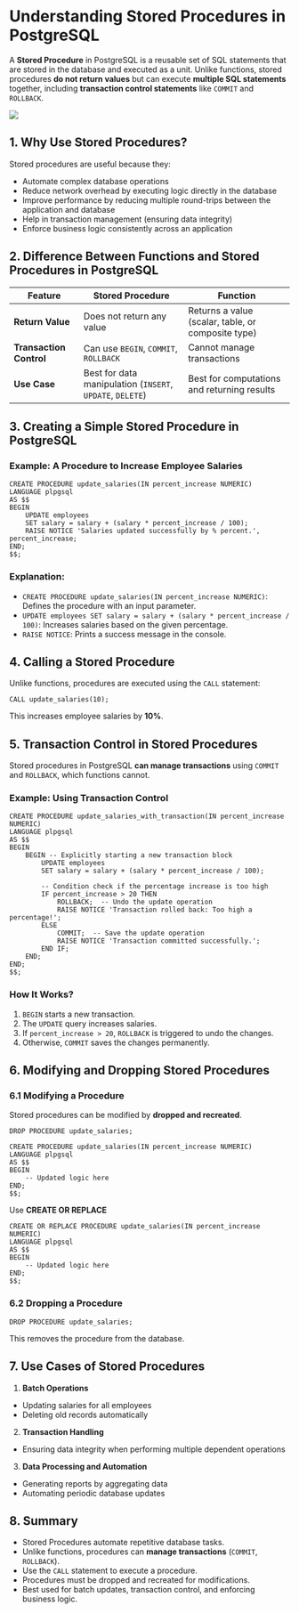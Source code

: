 # Understanding Stored Procedures in PostgreSQL
A **Stored Procedure** in PostgreSQL is a reusable set of SQL statements that are stored in the database and executed as a unit. Unlike functions, stored procedures **do not return values** but can execute **multiple SQL statements** together, including **transaction control statements** like `COMMIT` and `ROLLBACK`.  

[![](https://markdown-videos-api.jorgenkh.no/youtube/OqrwTHCFItA)](https://youtu.be/OqrwTHCFItA)

## 1. Why Use Stored Procedures?
Stored procedures are useful because they:  
* Automate complex database operations  
* Reduce network overhead by executing logic directly in the database  
* Improve performance by reducing multiple round-trips between the application and database  
* Help in transaction management (ensuring data integrity)  
* Enforce business logic consistently across an application

## 2. Difference Between Functions and Stored Procedures in PostgreSQL

| Feature              | Stored Procedure | Function |
|----------------------|----------------|----------|
| **Return Value**     | Does not return any value | Returns a value (scalar, table, or composite type) |
| **Transaction Control** | Can use `BEGIN`, `COMMIT`, `ROLLBACK` | Cannot manage transactions |
| **Use Case**        | Best for data manipulation (`INSERT`, `UPDATE`, `DELETE`) | Best for computations and returning results |

## 3. Creating a Simple Stored Procedure in PostgreSQL
### Example: A Procedure to Increase Employee Salaries
```
CREATE PROCEDURE update_salaries(IN percent_increase NUMERIC)
LANGUAGE plpgsql
AS $$
BEGIN
    UPDATE employees
    SET salary = salary + (salary * percent_increase / 100);
    RAISE NOTICE 'Salaries updated successfully by % percent.', percent_increase;
END;
$$;
```

### Explanation:
- `CREATE PROCEDURE update_salaries(IN percent_increase NUMERIC)`: Defines the procedure with an input parameter.  
- `UPDATE employees SET salary = salary + (salary * percent_increase / 100)`: Increases salaries based on the given percentage.  
- `RAISE NOTICE`: Prints a success message in the console.

## 4. Calling a Stored Procedure
Unlike functions, procedures are executed using the `CALL` statement:
```
CALL update_salaries(10);
```

This increases employee salaries by **10%**.

## 5. Transaction Control in Stored Procedures
Stored procedures in PostgreSQL **can manage transactions** using `COMMIT` and `ROLLBACK`, which functions cannot.  

### Example: Using Transaction Control
```
CREATE PROCEDURE update_salaries_with_transaction(IN percent_increase NUMERIC)
LANGUAGE plpgsql
AS $$
BEGIN
    BEGIN -- Explicitly starting a new transaction block
        UPDATE employees
        SET salary = salary + (salary * percent_increase / 100);

        -- Condition check if the percentage increase is too high
        IF percent_increase > 20 THEN
            ROLLBACK;  -- Undo the update operation
            RAISE NOTICE 'Transaction rolled back: Too high a percentage!';
        ELSE
            COMMIT;  -- Save the update operation
            RAISE NOTICE 'Transaction committed successfully.';
        END IF;
    END;
END;
$$;
```

### How It Works? 
1. `BEGIN` starts a new transaction.  
2. The `UPDATE` query increases salaries.  
3. If `percent_increase > 20`, `ROLLBACK` is triggered to undo the changes.  
4. Otherwise, `COMMIT` saves the changes permanently.

## 6. Modifying and Dropping Stored Procedures

### 6.1 Modifying a Procedure
Stored procedures can be modified by **dropped and recreated**.
```
DROP PROCEDURE update_salaries;

CREATE PROCEDURE update_salaries(IN percent_increase NUMERIC)
LANGUAGE plpgsql
AS $$
BEGIN
    -- Updated logic here
END;
$$;
```

Use **CREATE OR REPLACE**
```
CREATE OR REPLACE PROCEDURE update_salaries(IN percent_increase NUMERIC)
LANGUAGE plpgsql
AS $$
BEGIN
    -- Updated logic here
END;
$$;
```

### 6.2 Dropping a Procedure
```
DROP PROCEDURE update_salaries;
```

This removes the procedure from the database.

## 7. Use Cases of Stored Procedures
1. **Batch Operations**  
- Updating salaries for all employees  
- Deleting old records automatically  

2. **Transaction Handling**  
- Ensuring data integrity when performing multiple dependent operations  

3. **Data Processing and Automation**  
- Generating reports by aggregating data  
- Automating periodic database updates

## 8. Summary
* Stored Procedures automate repetitive database tasks.  
* Unlike functions, procedures can **manage transactions** (`COMMIT`, `ROLLBACK`).  
* Use the `CALL` statement to execute a procedure.  
* Procedures must be dropped and recreated for modifications.  
* Best used for batch updates, transaction control, and enforcing business logic.